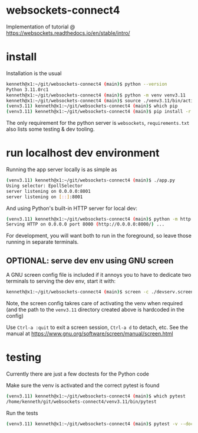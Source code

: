 
# websockets-connect4

Implementation of tutorial @ https://websockets.readthedocs.io/en/stable/intro/

# install

Installation is the usual
```sh
kenneth@x1:~/git/websockets-connect4 (main)$ python --version
Python 3.11.0rc1
kenneth@x1:~/git/websockets-connect4 (main)$ python -m venv venv3.11
kenneth@x1:~/git/websockets-connect4 (main)$ source ./venv3.11/bin/activate
(venv3.11) kenneth@x1:~/git/websockets-connect4 (main)$ which pip
(venv3.11) kenneth@x1:~/git/websockets-connect4 (main)$ pip install -r requirements.txt
```
The only requirement for the python server is `websockets`, `requirements.txt`
also lists some testing & dev tooling.

# run localhost dev environment

Running the app server locally is as simple as
```sh
(venv3.11) kenneth@x1:~/git/websockets-connect4 (main)$ ./app.py
Using selector: EpollSelector
server listening on 0.0.0.0:8001
server listening on [::]:8001
```
And using Python's built-in HTTP server for local dev:
```sh
(venv3.11) kenneth@x1:~/git/websockets-connect4 (main)$ python -m http.server
Serving HTTP on 0.0.0.0 port 8000 (http://0.0.0.0:8000/) ...
```
For development, you will want both to run in the foreground, so leave those
running in separate terminals.

## OPTIONAL: serve dev env using GNU screen

A GNU screen config file is included if it annoys you to have to dedicate two
terminals to serving the dev env, start it with:
```sh
kenneth@x1:~/git/websockets-connect4 (main)$ screen -c ./devserv.screenrc
```
Note, the screen config takres care of activating the venv when required (and
the path to the `venv3.11` directory created above is hardcoded in the config)

Use `Ctrl-a :quit` to exit a screen session, `Ctrl-a d` to detach, etc.  See
the manual at https://www.gnu.org/software/screen/manual/screen.html

# testing
Currently there are just a few doctests for the Python code

Make sure the venv is activated and the correct pytest is found
```sh
(venv3.11) kenneth@x1:~/git/websockets-connect4 (main)$ which pytest
/home/kenneth/git/websockets-connect4/venv3.11/bin/pytest
```
Run the tests
```sh
(venv3.11) kenneth@x1:~/git/websockets-connect4 (main)$ pytest -v --doctest-modules .
```

